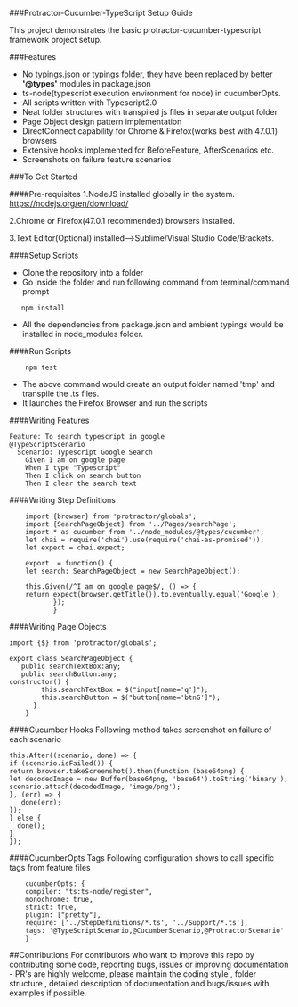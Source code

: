 ###Protractor-Cucumber-TypeScript Setup Guide   

This project demonstrates the basic protractor-cucumber-typescript framework project setup.

###Features
* No typings.json or typings folder, they have been replaced by better **'@types'** modules in package.json
* ts-node(typescript execution environment for node) in cucumberOpts. 
* All scripts written with Typescript2.0
* Neat folder structures with transpiled js files in separate output folder.
* Page Object design pattern implementation
* DirectConnect capability for Chrome & Firefox(works best with 47.0.1) browsers
* Extensive hooks implemented for BeforeFeature, AfterScenarios etc.
* Screenshots on failure feature scenarios


###To Get Started

####Pre-requisites
1.NodeJS installed globally in the system.
https://nodejs.org/en/download/

2.Chrome or Firefox(47.0.1 recommended) browsers installed.

3.Text Editor(Optional) installed-->Sublime/Visual Studio Code/Brackets.

####Setup Scripts
* Clone the repository into a folder
* Go inside the folder and run following command from terminal/command prompt
```
   npm install 
```
* All the dependencies from package.json and ambient typings would be installed in node_modules folder.

####Run Scripts
```
    npm test
```
* The above command would create an output folder named 'tmp' and transpile the .ts files.
* It launches the Firefox Browser and run the scripts

####Writing Features
```
Feature: To search typescript in google
@TypeScriptScenario
  Scenario: Typescript Google Search
    Given I am on google page
    When I type "Typescript"
    Then I click on search button
    Then I clear the search text
```
####Writing Step Definitions
    
```
    import {browser} from 'protractor/globals';
    import {SearchPageObject} from '../Pages/searchPage';
    import * as cucumber from '../node_modules/@types/cucumber';
    let chai = require('chai').use(require('chai-as-promised'));
    let expect = chai.expect;
    
    export  = function() {
    let search: SearchPageObject = new SearchPageObject();
    
    this.Given(/^I am on google page$/, () => {
    return expect(browser.getTitle()).to.eventually.equal('Google');
           });
           }
```
         
####Writing Page Objects
```
import {$} from 'protractor/globals';
    
export class SearchPageObject {
   public searchTextBox:any;
   public searchButton:any;
constructor() {
        this.searchTextBox = $("input[name='q']");
        this.searchButton = $("button[name='btnG']");
      }
    }
```
####Cucumber Hooks
Following method takes screenshot on failure of each scenario
```
this.After((scenario, done) => {
if (scenario.isFailed()) {
return browser.takeScreenshot().then(function (base64png) {
let decodedImage = new Buffer(base64png, 'base64').toString('binary');
scenario.attach(decodedImage, 'image/png');
}, (err) => {
   done(err);
});
} else {
  done();
}
});
```
####CucumberOpts Tags
Following configuration shows to call specific tags from feature files
```
    cucumberOpts: {
    compiler: "ts:ts-node/register",
    monochrome: true,
    strict: true,
    plugin: ["pretty"],
    require: ['../StepDefinitions/*.ts', '../Support/*.ts'],
    tags: '@TypeScriptScenario,@CucumberScenario,@ProtractorScenario'
    }
```
##Contributions
For contributors who want to improve this repo by contributing some code, reporting bugs, issues or improving documentation - PR's are highly welcome, please maintain the coding style , folder structure , detailed description of documentation and bugs/issues with examples if possible.